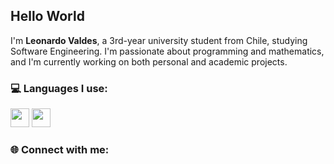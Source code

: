 ## Hello World
I'm **Leonardo Valdes**, a 3rd-year university student from Chile, studying Software Engineering. I'm passionate about programming and mathematics, and I'm currently working on both personal and academic projects.

### 💻 Languages I use:
<img src="https://github.com/user-attachments/assets/13dabca1-bb92-4c53-b717-e59b69dfe150" width="30" height="30">
<img src="https://github.com/user-attachments/assets/49e91cec-020b-4444-b2d4-d75c25bb5ae9" width="30" height="30">




### 🌐 Connect with me:



<!--
**therichleo/therichleo** is a ✨ _special_ ✨ repository because its `README.md` (this file) appears on your GitHub profile.

Here are some ideas to get you started:

- 🔭 I’m currently working on ...![JavaScript-logo](https://github.com/user-attachments/assets/993d11b5-b71b-42dc-94cb-1f4b6358e5b2)

- 🌱 I’m currently learning ...
- 👯 I’m looking to collaborate on ...
- 🤔 I’m looking for help with ...
- 💬 Ask me about ...
- 📫 How to reach me: ...
- 😄 Pronouns: ...
- ⚡ Fun fact: ...
-->
